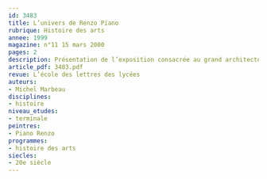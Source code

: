 ```yaml
---
id: 3483
title: L’univers de Renzo Piano
rubrique: Histoire des arts
annee: 1999
magazine: n°11 15 mars 2000
pages: 2
description: Présentation de l’exposition consacrée au grand architecte italien.
article_pdf: 3483.pdf
revue: L’école des lettres des lycées
auteurs:
- Michel Marbeau
disciplines:
- histoire
niveau_etudes:
- terminale
peintres:
- Piano Renzo
programmes:
- histoire des arts
siecles:
- 20e siècle
---
```


